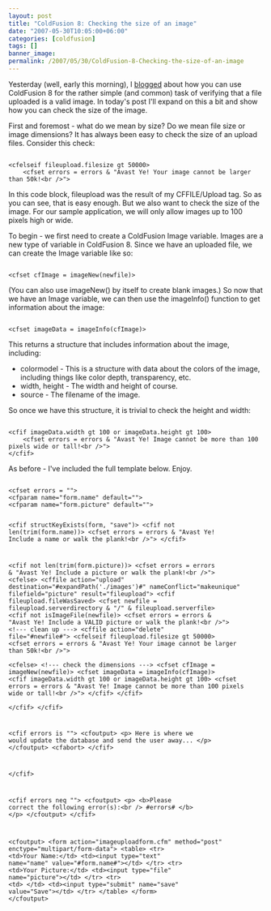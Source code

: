 ```yaml
---
layout: post
title: "ColdFusion 8: Checking the size of an image"
date: "2007-05-30T10:05:00+06:00"
categories: [coldfusion]
tags: []
banner_image: 
permalink: /2007/05/30/ColdFusion-8-Checking-the-size-of-an-image
---
```


Yesterday (well, early this morning), I <a href="http://ray.camdenfamily.com/index.cfm/2007/5/30/ColdFusion-8-Checking-to-see-if-a-file-upload-is-an-image">blogged</a> about how you can use ColdFusion 8 for the rather simple (and common) task of verifying that a file uploaded is a valid image. In today's post I'll expand on this a bit and show how you can check the size of the image.
<!--more-->
First and foremost - what do we mean by size? Do we mean file size or image dimensions? It has always been easy to check the size of an upload files. Consider this check:

<code>
&lt;cfelseif fileupload.filesize gt 50000&gt;
    &lt;cfset errors = errors & "Avast Ye! Your image cannot be larger than 50k!&lt;br /&gt;"&gt;		
</code>

In this code block, fileupload was the result of my CFFILE/Upload tag. So as you can see, that is easy enough. But we also want to check the size of the image. For our sample application, we will only allow images up to 100 pixels high or wide. 

To begin - we first need to create a ColdFusion Image variable. Images are a new type of variable in ColdFusion 8. Since we have an uploaded file, we can create the Image variable like so:

<code>
&lt;cfset cfImage = imageNew(newfile)&gt;
</code>

(You can also use imageNew() by itself to create blank images.) So now that we have an Image variable, we can then use the imageInfo() function to get information about the image:

<code>
&lt;cfset imageData = imageInfo(cfImage)&gt;
</code>

This returns a structure that includes information about the image, including:

<ul>
<li>colormodel - This is a structure with data about the colors of the image, including things like color depth, transparency, etc.
<li>width, height - The width and height of course.
<li>source - The filename of the image.
</ul>

So once we have this structure, it is trivial to check the height and width:

<code>
&lt;cfif imageData.width gt 100 or imageData.height gt 100&gt;
    &lt;cfset errors = errors & "Avast Ye! Image cannot be more than 100 pixels wide or tall!&lt;br /&gt;"&gt;
&lt;/cfif&gt;
</code>

As before - I've included the full template below. Enjoy.

<code>
&lt;cfset errors = ""&gt;
&lt;cfparam name="form.name" default=""&gt;
&lt;cfparam name="form.picture" default=""&gt;

&lt;cfif structKeyExists(form, "save")&gt;
   &lt;cfif not len(trim(form.name))&gt;
      &lt;cfset errors = errors & "Avast Ye! Include a name or walk the plank!&lt;br /&gt;"&gt;
   &lt;/cfif&gt;
   
   &lt;cfif not len(trim(form.picture))&gt;
      &lt;cfset errors = errors & "Avast Ye! Include a picture or walk the plank!&lt;br /&gt;"&gt;
   &lt;cfelse&gt;
      &lt;cffile action="upload" destination="#expandPath('./images')#" nameConflict="makeunique" filefield="picture" result="fileupload"&gt;
      &lt;cfif fileupload.fileWasSaved&gt;
         &lt;cfset newfile = fileupload.serverdirectory & "/" & fileupload.serverfile&gt;
         &lt;cfif not isImageFile(newfile)&gt;
            &lt;cfset errors = errors & "Avast Ye! Include a VALID picture or walk the plank!&lt;br /&gt;"&gt;
            &lt;!--- clean up ---&gt;
            &lt;cffile action="delete" file="#newfile#"&gt;
         &lt;cfelseif fileupload.filesize gt 50000&gt;
            &lt;cfset errors = errors & "Avast Ye! Your image cannot be larger than 50k!&lt;br /&gt;"&gt;		
		 &lt;cfelse&gt;
		 	&lt;!--- check the dimensions ---&gt;
		 	&lt;cfset cfImage = imageNew(newfile)&gt;
		 	&lt;cfset imageData = imageInfo(cfImage)&gt;
		 	&lt;cfif imageData.width gt 100 or imageData.height gt 100&gt;
	            &lt;cfset errors = errors & "Avast Ye! Image cannot be more than 100 pixels wide or tall!&lt;br /&gt;"&gt;
			&lt;/cfif&gt;
         &lt;/cfif&gt;      
      &lt;/cfif&gt;
   &lt;/cfif&gt;
      
   &lt;cfif errors is ""&gt;
      &lt;cfoutput&gt;
      &lt;p&gt;
      Here is where we would update the database and send the user away...
      &lt;/p&gt;
      &lt;/cfoutput&gt;
      &lt;cfabort&gt;
   &lt;/cfif&gt;
   
&lt;/cfif&gt;

&lt;cfif errors neq ""&gt;
   &lt;cfoutput&gt;
   &lt;p&gt;
   &lt;b&gt;Please correct the following error(s):&lt;br /&gt;
   #errors#
   &lt;/b&gt;
   &lt;/p&gt;
   &lt;/cfoutput&gt;
&lt;/cfif&gt;

&lt;cfoutput&gt;
&lt;form action="imageuploadform.cfm" method="post" enctype="multipart/form-data"&gt;
&lt;table&gt;
   &lt;tr&gt;
      &lt;td&gt;Your Name:&lt;/td&gt;
      &lt;td&gt;&lt;input type="text" name="name" value="#form.name#"&gt;&lt;/td&gt;
   &lt;/tr&gt;
   &lt;tr&gt;
      &lt;td&gt;Your Picture:&lt;/td&gt;
      &lt;td&gt;&lt;input type="file" name="picture"&gt;&lt;/td&gt;
   &lt;/tr&gt;
   &lt;tr&gt;
      &lt;td&gt;&nbsp;&lt;/td&gt;
      &lt;td&gt;&lt;input type="submit" name="save" value="Save"&gt;&lt;/td&gt;
   &lt;/tr&gt;
&lt;/table&gt;
&lt;/form&gt;
&lt;/cfoutput&gt;
</code>